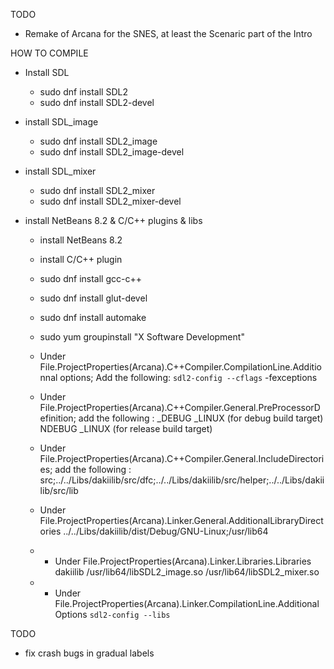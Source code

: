 TODO
 - Remake of Arcana for the SNES, at least the Scenaric part of the Intro


HOW TO COMPILE
- Install SDL
  - sudo dnf install SDL2
  - sudo dnf install SDL2-devel
- install SDL_image
  - sudo dnf install SDL2_image
  - sudo dnf install SDL2_image-devel
- install SDL_mixer
  - sudo dnf install SDL2_mixer
  - sudo dnf install SDL2_mixer-devel

- install NetBeans 8.2 & C/C++ plugins & libs
  - install NetBeans 8.2
  - install C/C++ plugin
  - sudo dnf install gcc-c++
  - sudo dnf install glut-devel
  - sudo dnf install automake
  - sudo yum groupinstall "X Software Development"
  
  - Under File.ProjectProperties(Arcana).C++Compiler.CompilationLine.Additionnal options; Add the following:
    `sdl2-config --cflags` -fexceptions
    
  - Under File.ProjectProperties(Arcana).C++Compiler.General.PreProcessorDefinition; add the following :
    _DEBUG _LINUX (for debug build target)
    NDEBUG _LINUX (for release build target)

  - Under File.ProjectProperties(Arcana).C++Compiler.General.IncludeDirectories; add the following :
    src;../../Libs/dakiilib/src/dfc;../../Libs/dakiilib/src/helper;../../Libs/dakiilib/src/lib

  - Under File.ProjectProperties(Arcana).Linker.General.AdditionalLibraryDirectories
    ../../Libs/dakiilib/dist/Debug/GNU-Linux;/usr/lib64

  - - Under File.ProjectProperties(Arcana).Linker.Libraries.Libraries
    dakiilib
    /usr/lib64/libSDL2_image.so
    /usr/lib64/libSDL2_mixer.so

  - - Under File.ProjectProperties(Arcana).Linker.CompilationLine.AdditionalOptions
    `sdl2-config --libs`    


TODO
- fix crash bugs in gradual labels
